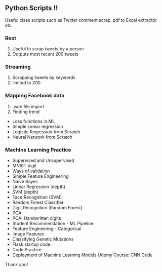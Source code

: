 ## Python Scripts !!
Useful class scripts such as Twitter comment scrap, pdf to Excel extractor etc

### Rest 
1. Useful to scrap tweets by a person 
2. Outputs most recent 200 tweets

### Streaming
1. Scrapping tweets by keywords
2. limited to 200

### Mapping Facebook data
1. .json file import
2. Finding trend

- Loss functions in ML
- Simple Linear regression
- Logistic Regression from Scratch
- Neural Network from Scratch

### Machine Learning Practice

- Supervised and Unsupervised
- MNIST digit
- Ways of validation
- Simple Feature Engineering
- Naive Bayes
- Linear Regression (depth)
- SVM (depth)
- Face Recognition (SVM)
- Random Forest Classifier
- Digit Recognition (Random Forest)
- PCA
- PCA: Handwritten digits
- Student Recommendation - ML Pipeline
- Feature Engineering - Categorical
- Image Features 
- Classifying Genetic Mutations
- Flask startup code
- Code Practice
- Deployment of Machine Learning Models Udemy Course: CNN Code

Thank you!
